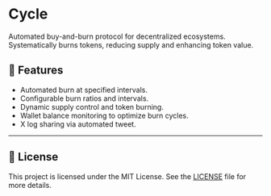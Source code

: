 
# Cycle


Automated buy-and-burn protocol for decentralized ecosystems. Systematically burns tokens, reducing supply and enhancing token value.

## 🚀 Features
- Automated burn at specified intervals.
- Configurable burn ratios and intervals.
- Dynamic supply control and token burning.
- Wallet balance monitoring to optimize burn cycles.
- X log sharing via automated tweet. 

---

## 📄 License

This project is licensed under the MIT License. See the [LICENSE](./LICENSE) file for more details.
